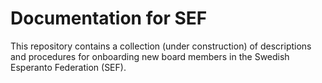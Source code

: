 # Documentation for SEF
This repository contains a collection (under construction) of descriptions and procedures for onboarding new board members in the Swedish Esperanto Federation (SEF).
